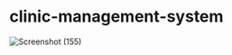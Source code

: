 # clinic-management-system

![Screenshot (155)](https://github.com/shakibkhan13/clinic-management-system/assets/134956975/4d6f9840-d067-4152-8104-453c3942bc6e)
